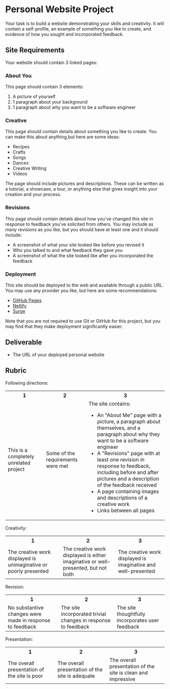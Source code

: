 # Personal Website Project

Your task is to build a website demonstrating your skills and creativity. It will contain a self-profile, an example of something you like to create, and evidence of how you sought and incorporated feedback.

## Site Requirements

Your website should contain 3 linked pages:

### About You

This page should contain 3 elements:

1. A picture of yourself
2. 1 paragraph about your background
3. 1 paragraph about why you want to be a software engineer

### Creative

This page should contain details about something you like to create. You can make this about anything,but here are some ideas:

* Recipes
* Crafts
* Songs
* Dances
* Creative Writing
* Videos

The page should include pictures and descriptions. These can be written as a tutorial, a showcase, a tour, or anything else that gives insight into your creation and your process.

### Revisions

This page should contain details about how you've changed this site in response to feedback you've solicited from others. You may include as many revisions as you like, but you should have at least one and it should include:

* A screenshot of what your site looked like before you revised it
* Who you talked to and what feedback they gave you
* A screenshot of what the site looked like after you incorporated the feedback

### Deployment

This site should be deployed to the web and available through a public URL. You may use any provider you like, but here are some recommendations:

* [GitHub Pages](https://pages.github.com/)
* [Netlify](https://www.netlify.com/products/)
* [Surge](https://surge.sh/)

Note that you are not required to use Git or GitHub for this project, but you may find that they make deployment significantly easier.

## Deliverable

* The URL of your deployed personal website

## Rubric

Following directions:

<table>
  <tr>
    <th>1</th>
    <th>2</th>
    <th>3</th>
  </tr>
  <tr>
    <td>This is a completely unrelated project</td>
    <td>Some of the requirements were met</td>
    <td>The site contains:
      <ul>
        <li>An "About Me" page with a picture, a paragraph about themselves, and a paragraph about why they want to be a software engineer</li>
        <li>A "Revisions" page with at least one revision in response to feedback, including before and after pictures and a description of the feedback received</li>
        <li>A page containing images and descriptions of a creative work</li>
        <li>Links between all pages</li>
      </ul>
    </td>
  </tr>
</table>

Creativity:

<table>
  <tr>
    <th>1</th>
    <th>2</th>
    <th>3</th>
  </tr>
  <tr>
    <td>The creative work displayed is unimaginative or poorly presented</td>
    <td>The creative work displayed is either imaginative or well-presented, but not both</td>
    <td>The creative work displayed is imaginative and well-presented</td>
  </tr>
</table>

Revision:

<table>
  <tr>
    <th>1</th>
    <th>2</th>
    <th>3</th>
  </tr>
  <tr>
    <td>No substantive changes were made in response to feedback</td>
    <td>The site incorporated trivial changes in response to feedback</td>
    <td>The site thoughtfully incorporates user feedback</td>
  </tr>
</table>


Presentation:

<table>
  <tr>
    <th>1</th>
    <th>2</th>
    <th>3</th>
  </tr>
  <tr>
    <td>The overall presentation of the site is poor</td>
    <td>The overall presentation of the site is adequate</td>
    <td>The overall presentation of the site is clean and impressive</td>
  </tr>
</table>
